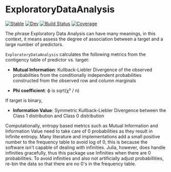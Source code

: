 # ExploratoryDataAnalysis

[![Stable](https://img.shields.io/badge/docs-stable-blue.svg)](https://DaymondLing.github.io/ExploratoryDataAnalysis.jl/stable)
[![Dev](https://img.shields.io/badge/docs-dev-blue.svg)](https://DaymondLing.github.io/ExploratoryDataAnalysis.jl/dev)
[![Build Status](https://github.com/DaymondLing/ExploratoryDataAnalysis.jl/workflows/CI/badge.svg)](https://github.com/DaymondLing/ExploratoryDataAnalysis.jl/actions)
[![Coverage](https://codecov.io/gh/DaymondLing/ExploratoryDataAnalysis.jl/branch/master/graph/badge.svg)](https://codecov.io/gh/DaymondLing/ExploratoryDataAnalysis.jl)

The phrase Exploratory Data Analysis can have many meanings,
in this context, it means assess the degree of association between
a target and a large number of predictors.

`ExploratoryDataAnalysis` calculates the following metrics from
the contigency table of predictor vs. target:

- **Mutual Information**: Kullback-Liebler Divergence of the observed probabilities
from the conditionally independent probabilities constructed from the
observed row and column marginals

- **Phi coefficient**: ϕ is sqrt(χ² / n)

If target is binary,

- **Information Value**: Symmetric Kullback-Liebler Divergence between the
Class 1 distribution and Class 0 distribution

Computationally, entropy based metrics such as Mutual Information and
Information Value need to take care of 0 probabilities as they result in
Infinite entropy.
Many literature and implementations add a small positive number
to the frequency table to avoid log of 0, this is because the
software isn't capable of dealing with infinities.
Julia, however, does handle infinities gracefully, thus
this package use Infinities when there are 0 probabilities.
To avoid infinities and also not artificially adjust probabillities,
re-bin the data so that there are no 0's in the frequency table.
